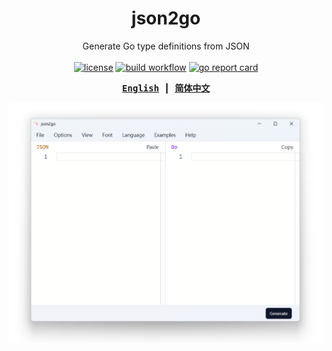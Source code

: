 <div align="center">

# json2go

Generate Go type definitions from JSON
<br><br>
<a href="https://github.com/fhluo/json2go/blob/main/LICENSE">
  <img src="https://img.shields.io/github/license/fhluo/json2go" alt="license"></a>
<a href="https://github.com/fhluo/json2go/actions/workflows/build.yaml">
  <img src="https://github.com/fhluo/json2go/actions/workflows/build.yaml/badge.svg" alt="build workflow"></a>
<a href="https://goreportcard.com/report/github.com/fhluo/json2go">
  <img src="https://goreportcard.com/badge/github.com/fhluo/json2go" alt="go report card"></a>

<samp>

**[English](readme.md)** ┃ **[简体中文](readme.zh-Hans.md)**

</samp>

![json2go](assets/images/json2go.png)

</div>

